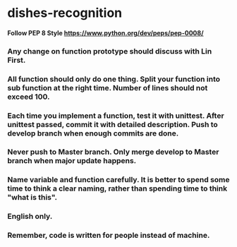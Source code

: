 # dishes-recognition
#### Follow PEP 8 Style https://www.python.org/dev/peps/pep-0008/


### Any change on function prototype should discuss with Lin First.

### All function should only do one thing. Split your function into sub function at the right time. Number of lines should not exceed 100.

### Each time you implement a function, test it with unittest. After unittest passed, commit it with detailed description. Push to develop branch when enough commits are done.

### Never push to Master branch. Only merge develop to Master branch when major update happens.

### Name variable and function carefully. It is better to spend some time to think a clear naming, rather than spending time to think "what is this".

### English only.

### Remember, code is written for people instead of machine.